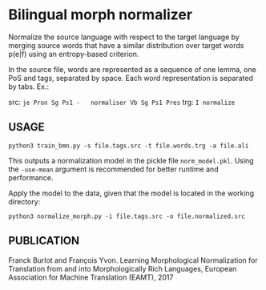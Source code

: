 # Bilingual morph normalizer

Normalize the source language with respect to the
target language by merging source words that have
a similar distribution over target words p(e|f)
using an entropy-based criterion.

In the source file, words are represented as a
sequence of one lemma, one PoS and tags, separated
by space. Each word representation is separated
by tabs. Ex.:

src: `je Pron Sg Ps1 -	 normaliser Vb Sg Ps1 Pres`
trg: `I normalize`

USAGE
-----

`python3 train_bmn.py -s file.tags.src -t file.words.trg -a file.ali`

This outputs a normalization model in the pickle file `norm_model.pkl`.
Using the `-use-mean` argument is recommended for better runtime and performance.

Apply the model to the data, given that the model is located in the working directory:

`python3 normalize_morph.py -i file.tags.src -o file.normalized.src`

PUBLICATION
-----------

Franck Burlot and François Yvon. Learning Morphological Normalization for Translation from and into Morphologically Rich Languages, European Association for Machine Translation (EAMT), 2017
